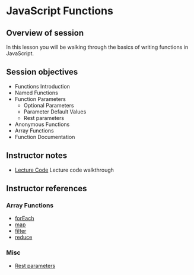 # JavaScript Functions

## Overview of session

In this lesson you will be walking through the basics of writing functions in JavaScript.

## Session objectives

- Functions Introduction
- Named Functions
- Function Parameters
  - Optional Parameters
  - Parameter Default Values
  - Rest parameters
- Anonymous Functions
- Array Functions
- Function Documentation

## Instructor notes

- [Lecture Code](./lecture-code.md) Lecture code walkthrough

## Instructor references

### Array Functions
- [forEach](https://developer.mozilla.org/en-US/docs/Web/JavaScript/Reference/Global_Objects/Array/forEach)
- [map](https://developer.mozilla.org/en-US/docs/Web/JavaScript/Reference/Global_Objects/Array/map)
- [filter](https://developer.mozilla.org/en-US/docs/Web/JavaScript/Reference/Global_Objects/Array/filter#Description)
- [reduce](https://developer.mozilla.org/en-US/docs/Web/JavaScript/Reference/Global_Objects/Array/reduce#Description)
  
### Misc
- [Rest parameters](https://developer.mozilla.org/en-US/docs/Web/JavaScript/Reference/Functions/rest_parameters)
